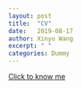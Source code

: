 ```yaml
---
layout: post
title:  "CV"
date:   2019-08-17
author: Xinyu Wang
excerpt: " "
categories: Dummy
---
```


[Click to know me](https://github.com/XinyuGrey/xinyugrey.github.io/blob/master/CV%20html.html)

